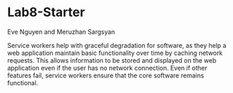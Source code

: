 # Lab8-Starter
Eve Nguyen and Meruzhan Sargsyan

Service workers help with graceful degradation for software, as they help a web application maintain basic functionality over time by caching network requests. This allows information to be stored and displayed on the web application even if the user has no network connection. Even if other features fail, service workers ensure that the core software remains functional.